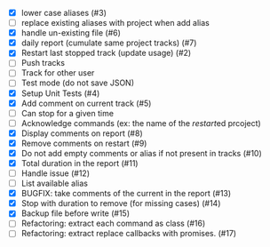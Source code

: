 - [x] lower case aliases (#3)
- [ ] replace existing aliases with project when add alias
- [x] handle un-existing file (#6)
- [x] daily report (cumulate same project tracks) (#7)
- [x] Restart last stopped track (update usage) (#2)
- [ ] Push tracks
- [ ] Track for other user
- [ ] Test mode (do not save JSON)
- [x] Setup Unit Tests (#4)
- [x] Add comment on current track (#5)
- [ ] Can stop for a given time
- [ ] Acknowledge commands (ex: the name of the *restart*ed prcoject)
- [x] Display comments on report (#8)
- [x] Remove comments on restart (#9)
- [x] Do not add empty comments or alias if not present in tracks (#10)
- [x] Total duration in the report (#11)
- [ ] Handle issue (#12)
- [ ] List available alias
- [x] BUGFIX: take comments of the current in the report (#13)
- [x] Stop with duration to remove (for missing cases) (#14)
- [x] Backup file before write (#15)
- [ ] Refactoring: extract each command as class (#16)
- [ ] Refactoring: extract replace callbacks with promises. (#17)
